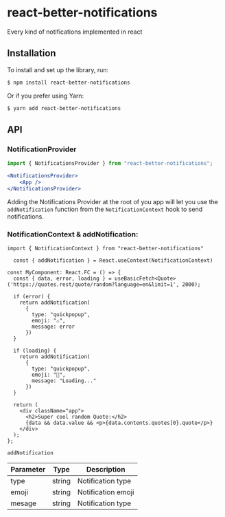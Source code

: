 # react-better-notifications
Every kind of notifications implemented in react

## Installation

To install and set up the library, run:

```sh
$ npm install react-better-notifications
```

Or if you prefer using Yarn:

```sh
$ yarn add react-better-notifications
```
## API

### NotificationProvider

```jsx
import { NotificationsProvider } from "react-better-notifications";

<NotificationsProvider>
    <App />
</NotificationsProvider>
```

Adding the Notifications Provider at the root of you app will let you use the `addNotification` function from the `NotificationContext` hook to send notifications.

### NotificationContext & addNotification:

```tsx
import { NotificationContext } from "react-better-notifications"

  const { addNotification } = React.useContext(NotificationContext)

const MyComponent: React.FC = () => {
  const { data, error, loading } = useBasicFetch<Quote>('https://quotes.rest/quote/random?language=en&limit=1', 2000);

  if (error) {
    return addNotification(
      {
        type: "quickpopup",
        emoji: "⚠️",
        message: error
      })
  }
  
  if (loading) {
    return addNotification(
      {
        type: "quickpopup",
        emoji: "🔄",
        message: "Loading..."
      })
  }

  return (
    <div className="app">
      <h2>Super cool random Quote:</h2>
      {data && data.value && <p>{data.contents.quotes[0}.quote</p>}
    </div>
  );
};
```
`addNotification`

| Parameter | Type  | Description |
| --- | --- | --- |
| type | string | Notification type |
| emoji | string | Notification emoji |
| mesage | string | Notification type |
